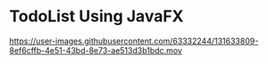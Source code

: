 # TodoList Using JavaFX


https://user-images.githubusercontent.com/63332244/131633809-8ef6cffb-4e51-43bd-8e73-ae513d3b1bdc.mov

